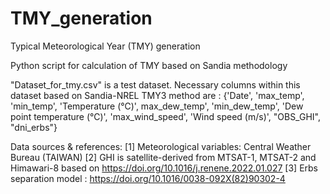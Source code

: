 # TMY_generation
Typical Meteorological Year (TMY) generation 

Python script for calculation of TMY based on Sandia methodology

"Dataset_for_tmy.csv" is a test dataset.
Necessary columns within this dataset based on Sandia-NREL TMY3 method are : 
{'Date', 'max_temp', 'min_temp', 'Temperature (℃)', max_dew_temp', 'min_dew_temp', 
'Dew point temperature (℃)',  'max_wind_speed', 'Wind speed (m/s)',  "OBS_GHI",  "dni_erbs"}

Data sources & references:
[1] Meteorological variables: Central Weather Bureau (TAIWAN) 
[2] GHI is satellite-derived from MTSAT-1, MTSAT-2 and Himawari-8 based on https://doi.org/10.1016/j.renene.2022.01.027
[3] Erbs separation model : https://doi.org/10.1016/0038-092X(82)90302-4
